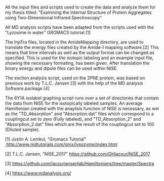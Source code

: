 All the input files and scripts used to create the data and analyze them for my thesis titled:
"Examining the Internal Structure of Protein Aggregates using Two-Dimensional Infrared Spectroscopy"


All MD analysis scripts have been adapted from the scripts used with the "Lyzosime in water" GROMACS tutorial [1]

The InpTra files, located in the AmideMapping directory, are used to translate the energy files created by the Amide-I mapping software.[2] This means that time intervals as well as the output format can be changed as specified. This is used for the isotopic labeling and an example input file, showing the necessary formating, has been given. After translation the binary energy and dipole files can be used within NISE.

The exciton analysis script, used on the 2PNE protein, was based on previous work by T.L.C. Jansen [3] with the help of the MD analysis Software package [4]

The 6Y1A isolabel graphing script runs over a set of directories that contain the data from NISE for the isotopically labeled samples. An average Hamiltonian created with the anaylisis function of NISE is necessary, as wel as the "TD_Absorption" and "Absorption.dat" files which correspond to a couplingcut set to zero (Fully labeled), and "TD_Absorption_2" and "Absorption_2.dat" files which are the result of the couplingcut set to 100 (Diluted sample).



[1] Justin A. Lemkul, "Gromacs Tutorial" ,http://www.mdtutorials.com/gmx/lysozyme/index.html

[2] T.L.C. Jansen, "NISE_2017" https://github.com/GHlacour/NISE_2017

[3] https://github.com/lacourjansenlab/Hamiltonians/tree/master/Spectra

[4] https://www.mdanalysis.org/
